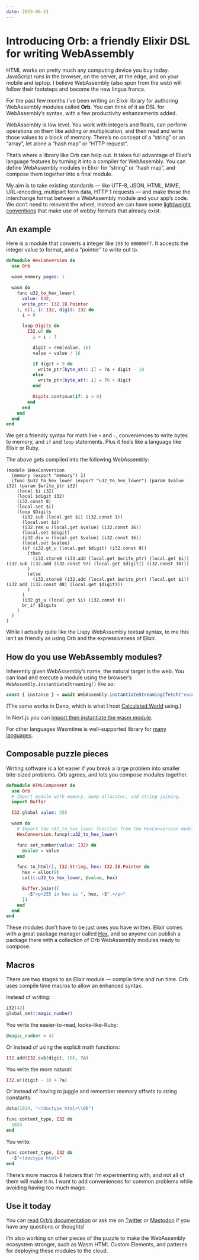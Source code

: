 ```yaml
---
date: 2023-06-21
---
```


# Introducing Orb: a friendly Elixir DSL for writing WebAssembly

HTML works on pretty much any computing device you buy today. JavaScript runs in the browser, on the server, at the edge, and on your mobile and laptop. I believe WebAssembly (also spun from the web) will follow their footsteps and become the new lingua franca.

For the past few months I’ve been writing an Elixir library for authoring WebAssembly modules called **Orb**. You can think of it as DSL for WebAssembly’s syntax, with a few productivity enhancements added.

WebAssembly is low level. You work with integers and floats, can perform operations on them like adding or multiplication, and then read and write those values to a block of memory. There’s no concept of a “string” or an “array”, let alone a “hash map” or “HTTP request”.

That’s where a library like Orb can help out. It takes full advantage of Elixir’s language features by turning it into a compiler for WebAssembly. You can define WebAssembly modules in Elixir for “string” or “hash map”, and compose them together into a final module.

My aim is to take existing standards — like UTF-8, JSON, HTML, MIME, URL-encoding, multipart form data, HTTP 1 requests — and make those the interchange format between a WebAssembly module and your app’s code. We don’t need to reinvent the wheel, instead we can have some [lightweight conventions](https://calculated.world/conventions) that make use of webby formats that already exist.

## An example

Here is a module that converts a integer like `255` to `000000ff`. It accepts the integer value to format, and a “pointer” to write out to.

```elixir
defmodule HexConversion do
  use Orb

  wasm_memory pages: 1

  wasm do
    func u32_to_hex_lower(
      value: I32,
      write_ptr: I32.I8.Pointer
    ), nil, i: I32, digit: I32 do
      i = 8

      loop Digits do
        I32.u! do
          i = i - 1

          digit = rem(value, 16)
          value = value / 16

          if digit > 9 do
            write_ptr[byte_at!: i] = ?a + digit - 10
          else
            write_ptr[byte_at!: i] = ?0 + digit
          end

          Digits.continue(if: i > 0)
        end
      end
    end
  end
end
```

We get a friendly syntax for math like `+` and `-`, conveniences to write bytes to memory, and `if` and `loop` statements. Plus it feels like a language like Elixir or Ruby.

The above gets compiled into the following WebAssembly:

```wasm
(module $HexConversion
  (memory (export "memory") 1)
  (func $u32_to_hex_lower (export "u32_to_hex_lower") (param $value i32) (param $write_ptr i32)
    (local $i i32)
    (local $digit i32)
    (i32.const 8)
    (local.set $i)
    (loop $Digits
      (i32.sub (local.get $i) (i32.const 1))
      (local.set $i)
      (i32.rem_u (local.get $value) (i32.const 16))
      (local.set $digit)
      (i32.div_u (local.get $value) (i32.const 16))
      (local.set $value)
      (if (i32.gt_u (local.get $digit) (i32.const 9))
        (then
          (i32.store8 (i32.add (local.get $write_ptr) (local.get $i)) (i32.sub (i32.add (i32.const 97) (local.get $digit)) (i32.const 10)))
        )
        (else
          (i32.store8 (i32.add (local.get $write_ptr) (local.get $i)) (i32.add (i32.const 48) (local.get $digit)))
        )
      )
      (i32.gt_u (local.get $i) (i32.const 0))
      br_if $Digits
    )
  )
)
```

While I actually quite like the Lispy WebAssembly textual syntax, to me this isn’t as friendly as using Orb and the expressiveness of Elixir.

## How do you use WebAssembly modules?

Inherently given WebAssembly’s name, the natural target is the web. You can load and execute a module using the browser’s `WebAssembly.instantiateStreaming()` like so:

```js
const { instance } = await WebAssembly.instantiateStreaming(fetch("example.wasm"));
```

(The same works in Deno, which is what I host [Calculated.World](https://calculated.world/) using.)

In Next.js you can [import then instantiate the wasm module](https://nextjs.org/docs/messages/middleware-dynamic-wasm-compilation).

For other languages Wasmtime is well-supported library for [many languages](https://docs.wasmtime.dev/lang.html).

## Composable puzzle pieces

Writing software is a lot easier if you break a large problem into smaller bite-sized problems. Orb agrees, and lets you compose modules together.

```elixir
defmodule HTMLComponent do
  use Orb
  # Import module with memory, bump allocator, and string joining.
  import Buffer

  I32.global value: 255

  wasm do
    # Import the u32_to_hex_lower function from the HexConversion module.
    HexConversion.funcp(:u32_to_hex_lower)

    func set_number(value: I32) do
      @value = value
    end

    func to_html(), I32.String, hex: I32.I8.Pointer do
      hex = alloc(9)
      call(:u32_to_hex_lower, @value, hex)

      Buffer.join!([
        ~S"<p>255 in hex is ", hex, ~S".</p>"
      ])
    end
  end
end
```

These modules don’t have to be just ones you have written. Elixir comes with a great package manager called [Hex](https://hex.pm), and so anyone can publish a package there with a collection of Orb WebAssembly modules ready to compose.

## Macros

There are two stages to an Elixir module — compile time and run time. Orb uses compile time macros to allow an enhanced syntax.

Instead of writing:

```elixir
i32(42)
global_set(:magic_number)
```

You write the easier-to-read, looks-like-Ruby:

```elixir
@magic_number = 42
```

Or instead of using the explicit math functions:

```elixir
I32.add(I32.sub(digit, 10), ?a)
```

You write the more natural:

```elixir
I32.u!(digit - 10 + ?a)
```

Or instead of having to juggle and remember memory offsets to string constants:

```elixir
data(1024, "<!doctype html>\\00")

func content_type, I32 do
  1024
end
```

You write:

```elixir
func content_type, I32 do
  ~S"<!doctype html>"
end
```

There’s more macros & helpers that I’m experimenting with, and not all of them will make it in. I want to add conveniences for common problems while avoiding having too much magic.

## Use it today

You can [read Orb’s documentation](https://hexdocs.pm/orb/) or ask me on [Twitter](http://twitter.com/royalicing/status/1651430346821623809) or [Mastodon]() if you have any questions or thoughts!

I’m also working on other pieces of the puzzle to make the WebAssembly ecosystem stronger, such as Wasm HTML Custom Elements, and patterns for deploying these modules to the cloud.
